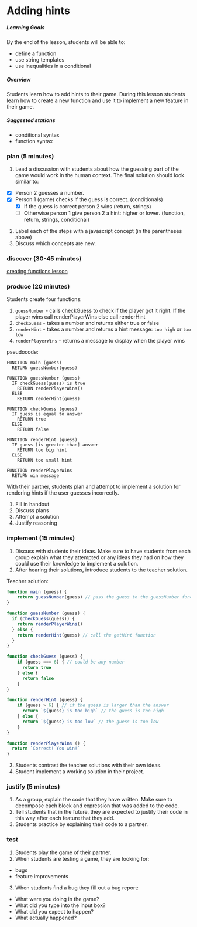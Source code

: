 # Adding hints

##### Learning Goals
By the end of the lesson, students will be able to:
  - define a function
  - use string templates
  - use inequalities in a conditional

##### Overview
Students learn how to add hints to their game. During this lesson students learn how to create a new function and use it to implement a new feature in their game.

##### Suggested stations
- conditional syntax
- function syntax

### plan (5 minutes)
 
1. Lead a discussion with students about how the guessing part of the game would work in the human context. The final solution should look similar to:
  - [x] Person 2 guesses a number.
  - [x] Person 1 (game) checks if the guess is correct. (conditionals)
    - [x] If the guess is correct person 2 wins (return, strings)
    - [ ] Otherwise person 1 give person 2 a hint: higher or lower. (function, return, strings, conditional)
2. Label each of the steps with a javascript concept (in the parentheses above)
3. Discuss which concepts are new.
 

### discover (30-45 minutes)
[creating functions lesson](concepts/defining-functions.md)

### produce (20 minutes)
Students create four functions:
1. `guessNumber` - calls checkGuess to check if the player got it right. If the player wins call renderPlayerWins else call renderHint
2. `checkGuess` - takes a number and returns either true or false
3. `renderHint` - takes a number and returns a hint message: `too high` or `too low`
4. `renderPlayerWins` - returns a message to display when the player wins

pseudocode:
```
FUNCTION main (guess)
  RETURN guessNumber(guess)

FUNCTION guessNumber (guess)
  IF checkGuess(guess) is true
    RETURN renderPlayerWins()
  ELSE
    RETURN renderHint(guess)

FUNCTION checkGuess (guess)
  IF guess is equal to answer
    RETURN true
  ELSE
    RETURN false

FUNCTION renderHint (guess)
  IF guess [is greater than] answer
    RETURN too big hint
  ELSE
    RETURN too small hint

FUNCTION renderPlayerWins
  RETURN win message
```

With their partner, students plan and attempt to implement a solution for rendering hints if the user guesses incorrectly.

1. Fill in handout
2. Discuss plans
3. Attempt a solution
4. Justify reasoning

### implement (15 minutes)
1. Discuss with students their ideas. Make sure to have students from each group explain what they attempted or any ideas they had on how they could use their knowledge to implement a solution.
2. After hearing their solutions, introduce students to the teacher solution.

  Teacher solution:

  ```js
  function main (guess) {
      return guessNumber(guess) // pass the guess to the guessNumber function
  }

  function guessNumber (guess) {
    if (checkGuess(guess)) {
      return renderPlayerWins()
    } else {
      return renderHint(guess) // call the getHint function
    }
  }

  function checkGuess (guess) {
      if (guess === 6) { // could be any number
        return true
      } else {
        return false
      }      
  }

  function renderHint (guess) {
      if (guess > 6) { // if the guess is larger than the answer
        return `${guess} is too high` // the guess is too high
      } else {
        return `${guess} is too low` // the guess is too low
      }
  }

  function renderPlayerWins () {
    return `Correct! You win!`
  }
  ```
3. Students contrast the teacher solutions with their own ideas.
4. Student implement a working solution in their project.

### justify (5 minutes)
1. As a group, explain the code that they have written. Make sure to decompose each block and expression that was added to the code.
2. Tell students that in the future, they are expected to justify their code in this way after each feature that they add.
3. Students practice by explaining their code to a partner.

### test
1. Students play the game of their partner.
2. When students are testing a game, they are looking for:
  - bugs
  - feature improvements
3. When students find a bug they fill out a bug report:
  - What were you doing in the game?
  - What did you type into the input box?
  - What did you expect to happen?
  - What actually happened?
